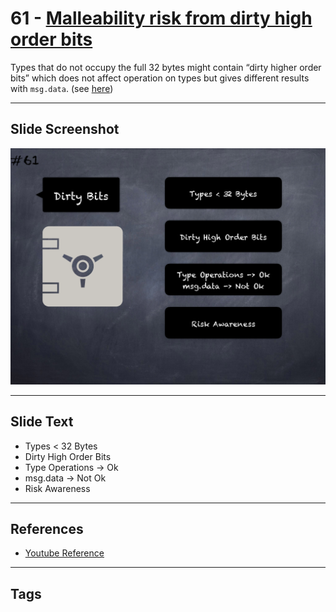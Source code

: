 # 61 - [Malleability risk from dirty high order bits](Malleability%20risk%20from%20dirty%20high%20order%20bits.md)
Types that do not occupy the full 32 bytes might contain “dirty higher order bits” which does not affect operation on types but gives different results with `msg.data`. (see [here](https://docs.soliditylang.org/en/v0.8.1/security-considerations.html#minor-details))

___
## Slide Screenshot
![061.png](../../images/4.Pitfalls%20and%20Best%20Practices%20101/061.png)
___
## Slide Text
- Types < 32 Bytes
- Dirty High Order Bits
- Type Operations -> Ok
- msg.data -> Not Ok
- Risk Awareness
___
## References
- [Youtube Reference](https://www.youtube.com/watch?v=byA3MLLiKMM)
___
## Tags